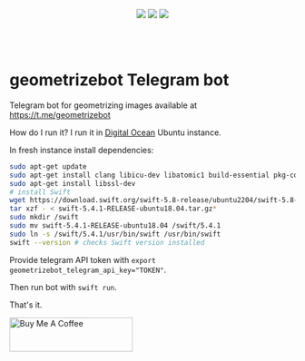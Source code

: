 <p align="center" style="padding-bottom:50px;">
<a href="https://developer.apple.com/swift"><img src="https://img.shields.io/badge/Swift-5.x-orange.svg?style=flat"/></a> 
<a href="https://github.com/apple/swift-package-manager"><img src="https://img.shields.io/badge/SPM-compatible-brightgreen.svg"/></a> 
<a href="https://github.com/valeriyvan/swift-geometrizebot"><img src="https://img.shields.io/badge/Platforms-macOS%20%7C%20Linux-lightgrey"/></a> 
</p>

# geometrizebot Telegram bot
Telegram bot for geometrizing images available at https://t.me/geometrizebot

How do I run it? I run it in [Digital Ocean](https://m.do.co/c/e843d5778ae5) Ubuntu instance.

In fresh instance install dependencies:
```bash
sudo apt-get update
sudo apt-get install clang libicu-dev libatomic1 build-essential pkg-config
sudo apt-get install libssl-dev
# install Swift
wget https://download.swift.org/swift-5.8-release/ubuntu2204/swift-5.8-RELEASE/swift-5.8-RELEASE-ubuntu22.04.tar.gz
tar xzf - < swift-5.4.1-RELEASE-ubuntu18.04.tar.gz*
sudo mkdir /swift
sudo mv swift-5.4.1-RELEASE-ubuntu18.04 /swift/5.4.1
sudo ln -s /swift/5.4.1/usr/bin/swift /usr/bin/swift
swift --version # checks Swift version installed
```

Provide telegram API token with `export geometrizebot_telegram_api_key="TOKEN"`.

Then run bot with `swift run`.

That's it.

<a href="https://www.buymeacoffee.com/valeriyvan" target="_blank"><img src="https://cdn.buymeacoffee.com/buttons/v2/default-yellow.png" alt="Buy Me A Coffee" style="height: 60px !important;width: 217px !important;" ></a>
